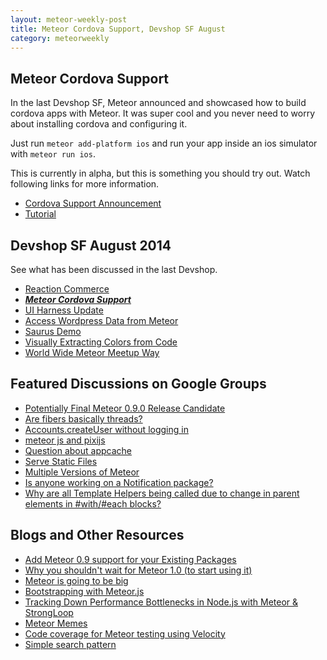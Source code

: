 ```yaml
---
layout: meteor-weekly-post
title: Meteor Cordova Support, Devshop SF August
category: meteorweekly
---
```


## Meteor Cordova Support

 In the last Devshop SF, Meteor announced and showcased how to build cordova apps with Meteor. It was super cool and you never need to worry about installing cordova and configuring it. 

Just run `meteor add-platform ios` and run your app inside an ios simulator with `meteor run ios`.

This is currently in alpha, but this is something you should try out. Watch following links for more information.

* [Cordova Support Announcement](https://www.youtube.com/watch?v=zzNoXbv1DX4&feature=youtu.be&t=24m)
* [Tutorial](http://abstractcoder.com/2014/08/22/how-to-get-started-building-mobile-apps-with-meteor-js.html)

## Devshop SF August 2014

See what has been discussed in the last Devshop.

* [Reaction Commerce](http://youtu.be/zzNoXbv1DX4?t=4m31s)
* [_**Meteor Cordova Support**_](http://youtu.be/zzNoXbv1DX4?t=24m)
* [UI Harness Update](http://youtu.be/zzNoXbv1DX4?t=50m16s)
* [Access Wordpress Data from Meteor](http://youtu.be/zzNoXbv1DX4?t=54m3s)
* [Saurus Demo](http://youtu.be/zzNoXbv1DX4?t=58m22s)
* [Visually Extracting Colors from Code](http://youtu.be/zzNoXbv1DX4?t=1h5m10s)
* [World Wide Meteor Meetup Way](http://youtu.be/zzNoXbv1DX4?t=1h14m44s)

## Featured Discussions on Google Groups

* [Potentially Final Meteor 0.9.0 Release Candidate](https://groups.google.com/forum/#!topic/meteor-talk/_or7T0OgFZo)
* [Are fibers basically threads?](https://groups.google.com/forum/#!topic/meteor-talk/jMIHif-4hxA)
* [Accounts.createUser without logging in](https://groups.google.com/forum/#!topic/meteor-talk/ixeevL64o2E)
* [meteor js and pixijs](https://groups.google.com/forum/#!topic/meteor-talk/fK98dcNn9JE)
* [Question about appcache](https://groups.google.com/forum/#!topic/meteor-talk/oicumK3Jxgs)
* [Serve Static Files](https://groups.google.com/forum/#!topic/meteor-talk/YdGQnNZskgI)
* [Multiple Versions of Meteor](https://groups.google.com/forum/#!topic/meteor-talk/iyKx3AYD40A)
* [Is anyone working on a Notification package?](https://groups.google.com/forum/#!topic/meteor-talk/7qXZwx6_8iw)
* [Why are all Template Helpers being called due to change in parent elements in #with/#each blocks?](https://groups.google.com/forum/#!topic/meteor-core/2VKHCK0uAtQ)

## Blogs and Other Resources

* [Add Meteor 0.9 support for your Existing Packages](http://goo.gl/NjdoH7)
* [Why you shouldn't wait for Meteor 1.0 (to start using it)](http://joshowens.me/why-you-shouldnt-wait-for-meteor-1-0-to-start-using-it/)
* [Meteor is going to be big](http://programmingzen.com/2014/08/19/meteor-is-going-to-be-big/)
* [Bootstrapping with Meteor.js](https://medium.com/@chadkruser/bootstrapping-with-meteor-js-a63665cc7335)
* [Tracking Down Performance Bottlenecks in Node.js with Meteor & StrongLoop](http://strongloop.com/strongblog/node-js-performance-meteor/)
* [Meteor Memes](https://twitter.com/MeteorMemes)
* [Code coverage for Meteor testing using Velocity](https://github.com/xolvio/velocity-coverage )
* [Simple search pattern](http://meteorcapture.com/simple-search-pattern/)


